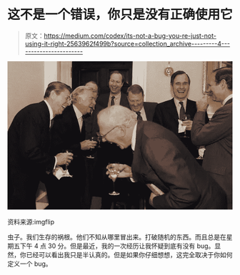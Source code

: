 # 这不是一个错误，你只是没有正确使用它

> 原文：<https://medium.com/codex/its-not-a-bug-you-re-just-not-using-it-right-2563962f499b?source=collection_archive---------4----------------------->

![](img/c0fe1b1692427baf7074d1a26fbd1f65.png)

资料来源:imgflip

虫子。我们生存的祸根。他们不知从哪里冒出来。打破随机的东西。而且总是在星期五下午 4 点 30 分。但是最近，我的一次经历让我怀疑到底有没有 bug。显然，你已经可以看出我只是半认真的。但是如果你仔细想想，这完全取决于你如何定义一个 bug。